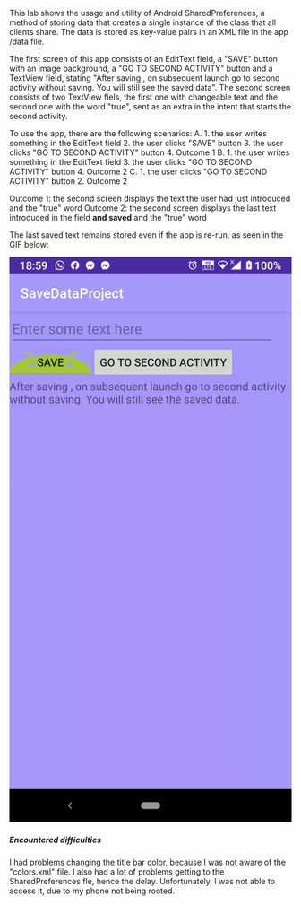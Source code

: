 This lab shows the usage and utility of Android SharedPreferences, a method of storing data that creates a single instance of the class that all clients share. The data is stored as key-value pairs in an XML file in the app /data file.

The first screen of this app consists of an EditText field, a "SAVE" button with an image background, a "GO TO SECOND ACTIVITY" button and a TextView field, stating "After saving , on subsequent launch go to second activity without saving. You will still see the saved data". The second screen consists of two TextView fiels, the first one with changeable text and the second one with the word "true", sent as an extra in the intent that starts the second activity.

To use the app, there are the following scenarios: 
	A. 
		1. the user writes something in the EditText field
		2. the user clicks "SAVE" button
		3. the user clicks "GO TO SECOND ACTIVITY" button
		4. Outcome 1
	B. 
		1. the user writes something in the EditText field
		3. the user clicks "GO TO SECOND ACTIVITY" button
		4. Outcome 2
	C. 
		1. the user clicks "GO TO SECOND ACTIVITY" button
		2. Outcome 2

Outcome 1: the second screen displays the text the user had just introduced and the "true" word
Outcome 2: the second screen displays the last text introduced in the field **and saved** and the "true" word

The last saved text remains stored even if the app is re-run, as seen in the GIF below:

![example video](labo6_example.gif)

##### Encountered difficulties

I had problems changing the title bar color, because I was not aware of the "colors.xml" file.
I also had a lot of problems getting to the SharedPreferences fle, hence the delay. Unfortunately, I was not able to access it, due to my phone not being rooted.

 

